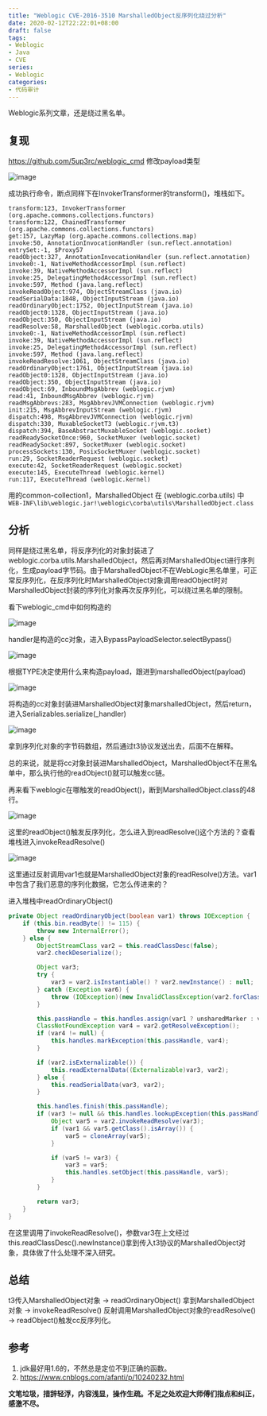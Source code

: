 ```yaml
---
title: "Weblogic CVE-2016-3510 MarshalledObject反序列化绕过分析"
date: 2020-02-12T22:22:01+08:00
draft: false
tags:
- Weblogic
- Java
- CVE
series:
- Weblogic
categories:
- 代码审计
---
```


Weblogic系列文章，还是绕过黑名单。
<!--more-->

## 复现
https://github.com/5up3rc/weblogic_cmd 修改payload类型

![image](https://user-images.githubusercontent.com/40487319/74124772-68386180-4c0e-11ea-912c-2cf1198aaeb3.png)

成功执行命令，断点同样下在InvokerTransformer的transform()，堆栈如下。
```
transform:123, InvokerTransformer (org.apache.commons.collections.functors)
transform:122, ChainedTransformer (org.apache.commons.collections.functors)
get:157, LazyMap (org.apache.commons.collections.map)
invoke:50, AnnotationInvocationHandler (sun.reflect.annotation)
entrySet:-1, $Proxy57
readObject:327, AnnotationInvocationHandler (sun.reflect.annotation)
invoke0:-1, NativeMethodAccessorImpl (sun.reflect)
invoke:39, NativeMethodAccessorImpl (sun.reflect)
invoke:25, DelegatingMethodAccessorImpl (sun.reflect)
invoke:597, Method (java.lang.reflect)
invokeReadObject:974, ObjectStreamClass (java.io)
readSerialData:1848, ObjectInputStream (java.io)
readOrdinaryObject:1752, ObjectInputStream (java.io)
readObject0:1328, ObjectInputStream (java.io)
readObject:350, ObjectInputStream (java.io)
readResolve:58, MarshalledObject (weblogic.corba.utils)
invoke0:-1, NativeMethodAccessorImpl (sun.reflect)
invoke:39, NativeMethodAccessorImpl (sun.reflect)
invoke:25, DelegatingMethodAccessorImpl (sun.reflect)
invoke:597, Method (java.lang.reflect)
invokeReadResolve:1061, ObjectStreamClass (java.io)
readOrdinaryObject:1761, ObjectInputStream (java.io)
readObject0:1328, ObjectInputStream (java.io)
readObject:350, ObjectInputStream (java.io)
readObject:69, InboundMsgAbbrev (weblogic.rjvm)
read:41, InboundMsgAbbrev (weblogic.rjvm)
readMsgAbbrevs:283, MsgAbbrevJVMConnection (weblogic.rjvm)
init:215, MsgAbbrevInputStream (weblogic.rjvm)
dispatch:498, MsgAbbrevJVMConnection (weblogic.rjvm)
dispatch:330, MuxableSocketT3 (weblogic.rjvm.t3)
dispatch:394, BaseAbstractMuxableSocket (weblogic.socket)
readReadySocketOnce:960, SocketMuxer (weblogic.socket)
readReadySocket:897, SocketMuxer (weblogic.socket)
processSockets:130, PosixSocketMuxer (weblogic.socket)
run:29, SocketReaderRequest (weblogic.socket)
execute:42, SocketReaderRequest (weblogic.socket)
execute:145, ExecuteThread (weblogic.kernel)
run:117, ExecuteThread (weblogic.kernel)
```
用的common-collection1，MarshalledObject 在 (weblogic.corba.utils) 中 `WEB-INF\lib\weblogic.jar!\weblogic\corba\utils\MarshalledObject.class`

## 分析
同样是绕过黑名单，将反序列化的对象封装进了weblogic.corba.utils.MarshalledObject，然后再对MarshalledObject进行序列化，生成payload字节码。由于MarshalledObject不在WebLogic黑名单里，可正常反序列化，在反序列化时MarshalledObject对象调用readObject时对MarshalledObject封装的序列化对象再次反序列化，可以绕过黑名单的限制。

看下weblogic_cmd中如何构造的

![image](https://user-images.githubusercontent.com/40487319/74128003-1b0cbd80-4c17-11ea-95d6-98a902ca4ebe.png)

handler是构造的cc对象，进入BypassPayloadSelector.selectBypass()

![image](https://user-images.githubusercontent.com/40487319/74128103-59a27800-4c17-11ea-8bdb-2b8ff9d2fe64.png)

根据TYPE决定使用什么来构造payload，跟进到marshalledObject(payload)

![image](https://user-images.githubusercontent.com/40487319/74128188-92425180-4c17-11ea-861d-190b7d85b75e.png)

将构造的cc对象封装进MarshalledObject对象marshalledObject，然后return，进入Serializables.serialize(_handler)

![image](https://user-images.githubusercontent.com/40487319/74128334-f1a06180-4c17-11ea-9a07-24091d70e9b3.png)

拿到序列化对象的字节码数组，然后通过t3协议发送出去，后面不在解释。

总的来说，就是将cc对象封装进MarshalledObject，MarshalledObject不在黑名单中，那么执行他的readObject()就可以触发cc链。

再来看下weblogic在哪触发的readObject()，断到MarshalledObject.class的48行。

![image](https://user-images.githubusercontent.com/40487319/74128631-90c55900-4c18-11ea-9092-180caeb1cb4a.png)

这里的readObject()触发反序列化，怎么进入到readResolve()这个方法的？查看堆栈进入invokeReadResolve()

![image](https://user-images.githubusercontent.com/40487319/74128948-6031ef00-4c19-11ea-96d1-adedaa15700a.png)

这里通过反射调用var1也就是MarshalledObject对象的readResolve()方法。var1中包含了我们恶意的序列化数据，它怎么传进来的？

进入堆栈中readOrdinaryObject()

```java
private Object readOrdinaryObject(boolean var1) throws IOException {
    if (this.bin.readByte() != 115) {
        throw new InternalError();
    } else {
        ObjectStreamClass var2 = this.readClassDesc(false);
        var2.checkDeserialize();

        Object var3;
        try {
            var3 = var2.isInstantiable() ? var2.newInstance() : null;
        } catch (Exception var6) {
            throw (IOException)(new InvalidClassException(var2.forClass().getName(), "unable to create instance")).initCause(var6);
        }

        this.passHandle = this.handles.assign(var1 ? unsharedMarker : var3);
        ClassNotFoundException var4 = var2.getResolveException();
        if (var4 != null) {
            this.handles.markException(this.passHandle, var4);
        }

        if (var2.isExternalizable()) {
            this.readExternalData((Externalizable)var3, var2);
        } else {
            this.readSerialData(var3, var2);
        }

        this.handles.finish(this.passHandle);
        if (var3 != null && this.handles.lookupException(this.passHandle) == null && var2.hasReadResolveMethod()) {
            Object var5 = var2.invokeReadResolve(var3);
            if (var1 && var5.getClass().isArray()) {
                var5 = cloneArray(var5);
            }

            if (var5 != var3) {
                var3 = var5;
                this.handles.setObject(this.passHandle, var5);
            }
        }

        return var3;
    }
}
```
在这里调用了invokeReadResolve()，参数var3在上文经过this.readClassDesc().newInstance()拿到传入t3协议的MarshalledObject对象，具体做了什么处理不深入研究。

## 总结
t3传入MarshalledObject对象 -> readOrdinaryObject() 拿到MarshalledObject对象 -> invokeReadResolve() 反射调用MarshalledObject对象的readResolve() -> readObject()触发cc反序列化。

## 参考
1. jdk最好用1.6的，不然总是定位不到正确的函数。
2. https://www.cnblogs.com/afanti/p/10240232.html

**文笔垃圾，措辞轻浮，内容浅显，操作生疏。不足之处欢迎大师傅们指点和纠正，感激不尽。**

